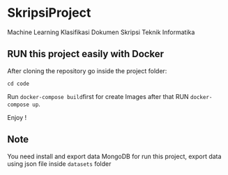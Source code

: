 # SkripsiProject
Machine Learning Klasifikasi Dokumen Skripsi Teknik Informatika

## RUN this project easily with Docker

After cloning the repository go inside the project folder:

`cd code`

Run `docker-compose build`first for create Images after that RUN `docker-compose up`.

Enjoy !


## Note

You need install and export data MongoDB for run this project, export data using json file inside `datasets` folder



